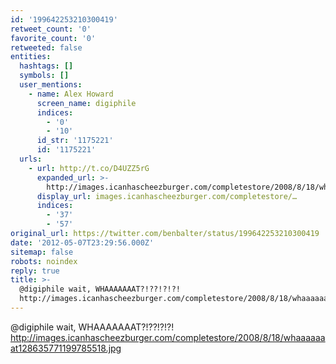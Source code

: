```yaml
---
id: '199642253210300419'
retweet_count: '0'
favorite_count: '0'
retweeted: false
entities:
  hashtags: []
  symbols: []
  user_mentions:
    - name: Alex Howard
      screen_name: digiphile
      indices:
        - '0'
        - '10'
      id_str: '1175221'
      id: '1175221'
  urls:
    - url: http://t.co/D4UZZ5rG
      expanded_url: >-
        http://images.icanhascheezburger.com/completestore/2008/8/18/whaaaaaaat128635771199785518.jpg
      display_url: images.icanhascheezburger.com/completestore/…
      indices:
        - '37'
        - '57'
original_url: https://twitter.com/benbalter/status/199642253210300419
date: '2012-05-07T23:29:56.000Z'
sitemap: false
robots: noindex
reply: true
title: >-
  @digiphile wait, WHAAAAAAAT?!??!?!?!
  http://images.icanhascheezburger.com/completestore/2008/8/18/whaaaaaaat128635771199785518.jpg
---
```


@digiphile wait, WHAAAAAAAT?!??!?!?! http://images.icanhascheezburger.com/completestore/2008/8/18/whaaaaaaat128635771199785518.jpg
